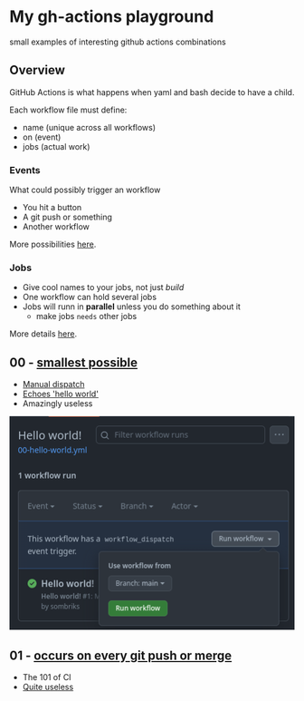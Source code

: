 # My gh-actions playground

small examples of interesting github actions combinations

## Overview

GitHub Actions is what happens when yaml and bash decide to have a child.

Each workflow file must define:

- name (unique across all workflows)
- on (event)
- jobs (actual work)

### Events

What could possibly trigger an workflow

- You hit a button
- A git push or something
- Another workflow

More possibilities [here](https://docs.github.com/en/actions/using-workflows/events-that-trigger-workflows).

### Jobs

- Give cool names to your jobs, not just _build_
- One workflow can hold several jobs
- Jobs will runn in **parallel** unless you do something about it
  - make jobs `needs` other jobs

More details [here](https://docs.github.com/en/actions/using-jobs/using-conditions-to-control-job-execution).

## 00 - [smallest possible](.github/workflows/00-hello-world.yml)

- [Manual dispatch](https://github.com/sombriks/gh-actions-playground/actions/workflows/00-hello-world.yml)
- [Echoes 'hello world'](https://github.com/sombriks/gh-actions-playground/actions/runs/7162121699/job/19498652966#step:2:5)
- Amazingly useless

![image-manual-dispatch.png](imgs/image-manual-dispatch.png)

## 01 - [occurs on every git push or merge](.github/workflows/01-it-happens-on-push.yml)

- The 101 of CI
- [Quite useless](https://github.com/sombriks/gh-actions-playground/actions/runs/7162222469/job/19498893130#step:2:5)
